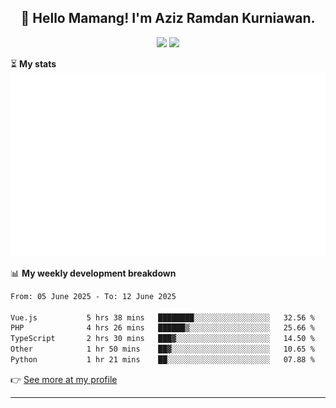 <h2 align="center">👋 Hello Mamang! I'm Aziz Ramdan Kurniawan.</h2>  
<p align="center">
  <img src="https://komarev.com/ghpvc/?username=azizramdan">
  <img src="https://wakatime.com/badge/user/90056fa0-4c31-4eca-954e-2a3ac05896f9.svg">
</p>
    
⏳ **My stats**  
![](https://raw.githubusercontent.com/azizramdan/github-stats/master/generated/overview.svg#gh-dark-mode-only)

📊 **My weekly development breakdown**
<!--START_SECTION:waka-->

```txt
From: 05 June 2025 - To: 12 June 2025

Vue.js           5 hrs 38 mins   ████████░░░░░░░░░░░░░░░░░   32.56 %
PHP              4 hrs 26 mins   ██████▒░░░░░░░░░░░░░░░░░░   25.66 %
TypeScript       2 hrs 30 mins   ███▓░░░░░░░░░░░░░░░░░░░░░   14.50 %
Other            1 hr 50 mins    ██▓░░░░░░░░░░░░░░░░░░░░░░   10.65 %
Python           1 hr 21 mins    ██░░░░░░░░░░░░░░░░░░░░░░░   07.88 %
```

<!--END_SECTION:waka-->
👉 [See more at my profile](https://wakatime.com/@azizramdan)
***

